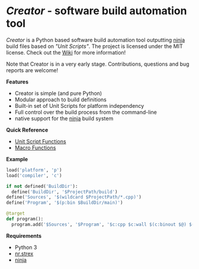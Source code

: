 *Creator* - software build automation tool
==========================================

*Creator* is a Python based software build automation tool outputting
[ninja][] build files based on *"Unit Scripts"*. The project is
licensed under the MIT license. Check out the [Wiki][] for more information!

Note that Creator is in a very early stage. Contributions, questions and
bug reports are welcome!

__Features__

- Creator is simple (and pure Python)
- Modular approach to build definitions
- Built-in set of Unit Scripts for platform independency
- Full control over the build process from the command-line
- native support for the [ninja][] build system

__Quick Reference__

- [Unit Script Functions](https://github.com/creator-build/creator/wiki/Units#unit-script-built-ins)
- [Macro Functions](https://github.com/creator-build/creator/wiki/Macros#functions)

__Example__

```python
load('platform', 'p')
load('compiler', 'c')

if not defined('BuildDir'):
  define('BuildDir', '$ProjectPath/build')
define('Sources', '$(wildcard $ProjectPath/*.cpp)')
define('Program', '$(p:bin $BuildDir/main)')

@target
def program():
  program.add('$Sources', '$Program', '$c:cpp $c:wall $(c:binout $@) $(quotesplit $<)')
```

__Requirements__

- Python 3
- [nr.strex][]
- [ninja][]

[ninja]: https://github.com/martine/ninja
[nr.strex]: https://github.com/NiklasRosenstein/nr.strex
[Wiki]: https://github.com/creator-build/creator/wiki
